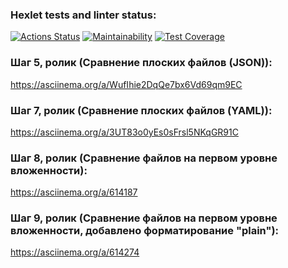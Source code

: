 ### Hexlet tests and linter status:
[![Actions Status](https://github.com/Ser054/java-project-71/workflows/hexlet-check/badge.svg)](https://github.com/Ser054/java-project-71/actions)
[![Maintainability](https://api.codeclimate.com/v1/badges/1b9d5bcb3a906a3ae2ab/maintainability)](https://codeclimate.com/github/Ser054/java-project-71/maintainability)
[![Test Coverage](https://api.codeclimate.com/v1/badges/1b9d5bcb3a906a3ae2ab/test_coverage)](https://codeclimate.com/github/Ser054/java-project-71/test_coverage)

### Шаг 5, ролик (Сравнение плоских файлов (JSON)):
https://asciinema.org/a/WufIhie2DqQe7bx6Vd69qm9EC

### Шаг 7, ролик (Сравнение плоских файлов (YAML)):
https://asciinema.org/a/3UT83o0yEs0sFrsl5NKqGR91C

### Шаг 8, ролик (Сравнение файлов на первом уровне вложенности):
https://asciinema.org/a/614187

### Шаг 9, ролик (Сравнение файлов на первом уровне вложенности, добавлено форматирование "plain"):
https://asciinema.org/a/614274
